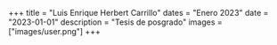 +++
title = "Luis Enrique Herbert Carrillo"
dates = "Enero 2023"
date = "2023-01-01"
description = "Tesis de posgrado"
images = ["images/user.png"]
+++
